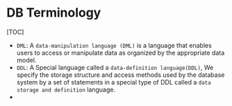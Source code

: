 # DB Terminology

[TOC]

- `DML`: A `data-manipulation language (DML)` is a language that enables users to access or manipulate data as organized by the appropriate data model. 
- `DDL`: A Special language called a `data-definition language(DDL)`, We specify the storage structure and access methods used by the database system by a set of statements in a special type of DDL called a `data storage and definition` language. 
- 